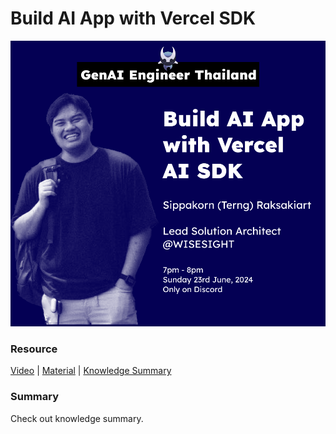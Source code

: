 # Build AI App with Vercel SDK

![image info](./event_cover.png)

### Resource

[Video](https://youtu.be/WmH4BSZwqqE) | [Material](./material/content.md) | [Knowledge Summary](https://txt.lukkiddd.com/build-ai-app-with-vercel-sdk/)

### Summary

Check out knowledge summary.
